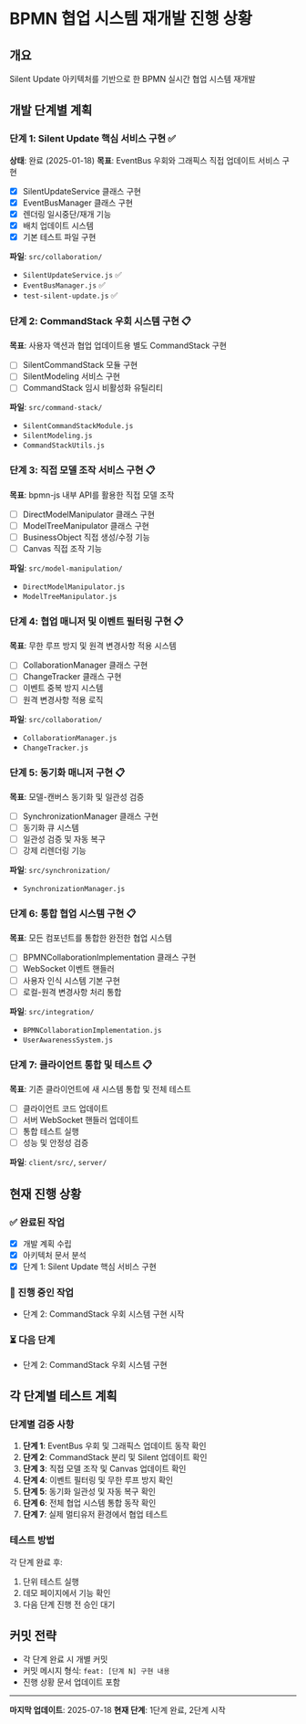# BPMN 협업 시스템 재개발 진행 상황

## 개요
Silent Update 아키텍처를 기반으로 한 BPMN 실시간 협업 시스템 재개발

## 개발 단계별 계획

### 단계 1: Silent Update 핵심 서비스 구현 ✅
**상태**: 완료 (2025-01-18)
**목표**: EventBus 우회와 그래픽스 직접 업데이트 서비스 구현
- [x] SilentUpdateService 클래스 구현
- [x] EventBusManager 클래스 구현  
- [x] 렌더링 일시중단/재개 기능
- [x] 배치 업데이트 시스템
- [x] 기본 테스트 파일 구현

**파일**: `src/collaboration/`
- `SilentUpdateService.js` ✅
- `EventBusManager.js` ✅
- `test-silent-update.js` ✅

### 단계 2: CommandStack 우회 시스템 구현 📋
**목표**: 사용자 액션과 협업 업데이트용 별도 CommandStack 구현
- [ ] SilentCommandStack 모듈 구현
- [ ] SilentModeling 서비스 구현
- [ ] CommandStack 임시 비활성화 유틸리티

**파일**: `src/command-stack/`
- `SilentCommandStackModule.js`
- `SilentModeling.js`
- `CommandStackUtils.js`

### 단계 3: 직접 모델 조작 서비스 구현 📋
**목표**: bpmn-js 내부 API를 활용한 직접 모델 조작
- [ ] DirectModelManipulator 클래스 구현
- [ ] ModelTreeManipulator 클래스 구현
- [ ] BusinessObject 직접 생성/수정 기능
- [ ] Canvas 직접 조작 기능

**파일**: `src/model-manipulation/`
- `DirectModelManipulator.js`
- `ModelTreeManipulator.js`

### 단계 4: 협업 매니저 및 이벤트 필터링 구현 📋
**목표**: 무한 루프 방지 및 원격 변경사항 적용 시스템
- [ ] CollaborationManager 클래스 구현
- [ ] ChangeTracker 클래스 구현
- [ ] 이벤트 중복 방지 시스템
- [ ] 원격 변경사항 적용 로직

**파일**: `src/collaboration/`
- `CollaborationManager.js`
- `ChangeTracker.js`

### 단계 5: 동기화 매니저 구현 📋
**목표**: 모델-캔버스 동기화 및 일관성 검증
- [ ] SynchronizationManager 클래스 구현
- [ ] 동기화 큐 시스템
- [ ] 일관성 검증 및 자동 복구
- [ ] 강제 리렌더링 기능

**파일**: `src/synchronization/`
- `SynchronizationManager.js`

### 단계 6: 통합 협업 시스템 구현 📋
**목표**: 모든 컴포넌트를 통합한 완전한 협업 시스템
- [ ] BPMNCollaborationImplementation 클래스 구현
- [ ] WebSocket 이벤트 핸들러
- [ ] 사용자 인식 시스템 기본 구현
- [ ] 로컬-원격 변경사항 처리 통합

**파일**: `src/integration/`
- `BPMNCollaborationImplementation.js`
- `UserAwarenessSystem.js`

### 단계 7: 클라이언트 통합 및 테스트 📋
**목표**: 기존 클라이언트에 새 시스템 통합 및 전체 테스트
- [ ] 클라이언트 코드 업데이트
- [ ] 서버 WebSocket 핸들러 업데이트
- [ ] 통합 테스트 실행
- [ ] 성능 및 안정성 검증

**파일**: `client/src/`, `server/`

## 현재 진행 상황

### ✅ 완료된 작업
- [x] 개발 계획 수립
- [x] 아키텍처 문서 분석
- [x] 단계 1: Silent Update 핵심 서비스 구현

### 🔄 진행 중인 작업
- 단계 2: CommandStack 우회 시스템 구현 시작

### ⏳ 다음 단계
- 단계 2: CommandStack 우회 시스템 구현

## 각 단계별 테스트 계획

### 단계별 검증 사항
1. **단계 1**: EventBus 우회 및 그래픽스 업데이트 동작 확인
2. **단계 2**: CommandStack 분리 및 Silent 업데이트 확인
3. **단계 3**: 직접 모델 조작 및 Canvas 업데이트 확인
4. **단계 4**: 이벤트 필터링 및 무한 루프 방지 확인
5. **단계 5**: 동기화 일관성 및 자동 복구 확인
6. **단계 6**: 전체 협업 시스템 통합 동작 확인
7. **단계 7**: 실제 멀티유저 환경에서 협업 테스트

### 테스트 방법
각 단계 완료 후:
1. 단위 테스트 실행
2. 데모 페이지에서 기능 확인
3. 다음 단계 진행 전 승인 대기

## 커밋 전략
- 각 단계 완료 시 개별 커밋
- 커밋 메시지 형식: `feat: [단계 N] 구현 내용`
- 진행 상황 문서 업데이트 포함

---
**마지막 업데이트**: 2025-07-18
**현재 단계**: 1단계 완료, 2단계 시작